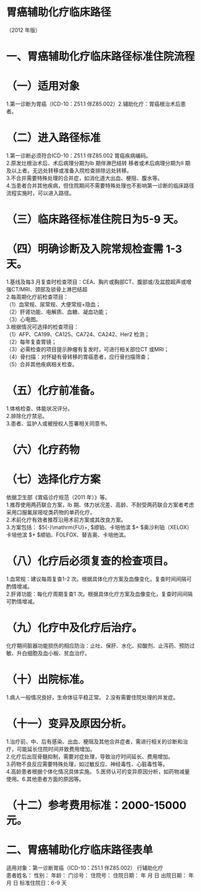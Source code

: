 # 胃癌辅助化疗临床路径  
（2012 年版）  
# 一、胃癌辅助化疗临床路径标准住院流程  
# （一）适用对象  
1.第一诊断为胃癌（ICD-10：Z51.1 伴Z85.002）2.辅助化疗：胃癌根治术后患者。  
# （二）进入路径标准  
1.第一诊断必须符合ICD-10：Z51.1 伴Z85.002 胃癌疾病编码。  
2.原发灶根治术后、术后病理分期为Ib 期伴淋巴结转 移者或术后病理分期为II 期及以上者。无远处转移或准备入院检查排除远处转移。  
3.不合并需要特殊处理的合并症，如消化道大出血、梗阻、腹水等。  
4.当患者合并其他疾病，但住院期间不需要特殊处理也不影响第一诊断的临床路径流程实施时，可以进入路径。  
# （三）临床路径标准住院日为5-9 天。  
# （四）明确诊断及入院常规检查需 1-3 天。  
1.基线及每3 月复查时检查项目：CEA、胸片或胸部CT、腹部或/及盆腔超声或增强CT/MRI、颈部及锁骨上淋巴结超  
2.每周期化疗前检查项目：  
（1）血常规、尿常规、大便常规+隐血；  
（2）肝肾功能、电解质、血糖、凝血功能；  
（3）心电图。  
3.根据情况可选择的检查项目：  
（1）AFP、CA199、CA125、CA724、CA242、Her2 检测；  
（2）每年复查胃镜；  
（3）必需检查的项目提示肿瘤有复发时，可进行相关部位CT 或MRI；  
（4）骨扫描：对怀疑有骨转移的胃癌患者，应行骨扫描筛查；  
（5）合并其他疾病相关检查。  
# （五）化疗前准备。  
1.体格检查、体能状况评分。  
2.排除化疗禁忌。  
3.患者、监护人或被授权人签署相关同意书。  
# （六）化疗药物  
# （七）选择化疗方案  
依据卫生部《胃癌诊疗规范（2011 年）》等。  
1.推荐使用两药联合方案，Ib 期、体力状况差、高龄、不耐受两药联合方案者考虑采用口服氟尿嘧啶类药物的单药化疗。  
2.术前化疗有效者推荐沿用术前方案或其改良方案。  
3.方案包括： $5{-}\mathrm{FU}+, $顺铂、卡培他滨 $+ $奥沙利铂（XELOX）卡培他滨 $+ $顺铂、FOLFOX、替吉奥、卡培他滨。  
# （八）化疗后必须复查的检查项目。  
1.血常规：建议每周复查1-2 次。根据具体化疗方案及血像变化，复查时间间隔可酌情增减。  
2.肝肾功能：每化疗周期复查1 次。根据具体化疗方案及血像变化，复查时间间隔可酌情增减。  
# （九）化疗中及化疗后治疗。  
化疗期间脏器功能损伤的相应防治：止吐、保肝、水化、抑酸剂、止泻药、预防过敏、升白细胞及血小板、贫血治疗。  
# （十）出院标准。  
1.病人一般情况良好，生命体征平稳正常。 2.没有需要住院处理的并发症。  
# （十一）变异及原因分析。  
1.治疗前、中、后有感染、出血、梗阻及其他合并症者，需进行相关的诊断和治疗，可能延长住院时间并致费用增加。  
2.化疗后出现骨髓抑制，需要对症处理，导致治疗时间延长、费用增加。  
3.药物不良反应需要特殊处理，如过敏反应、神经毒性、心脏毒性等。  
4.高龄患者根据个体化情况具体实施。 5.医师认可的变异原因分析，如药物减量使用。6.其他患者方面的原因等。  
# （十二）参考费用标准：2000-15000 元。  
# 二、胃癌辅助化疗临床路径表单  
适用对象：第一诊断胃癌（ICD-10：Z51.1 伴Z85.002） 行辅助化疗  
患者姓名：           性别：    年龄：    门诊号：       住院号：       住院日期：     年  月  日    出院日期：     年  月   日    标准住院日：6-9 天  
